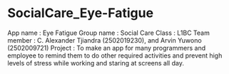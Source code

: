 # SocialCare_Eye-Fatigue
App name : Eye Fatigue
Group name : Social Care
Class : L1BC
Team member : C. Alexander Tjiandra (2502019230), and Arvin Yuwono
(2502009721)
Project : To make an app for many programmers and employee to remind them to do other required activities and prevent high levels of stress while working and staring at screens all day. 
